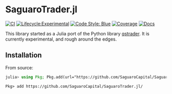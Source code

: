 
# SaguaroTrader.jl

[![CI](https://github.com/SaguaroCapital/SaguaroTrader.jl/actions/workflows/CI.yml/badge.svg)](https://github.com/SaguaroCapital/SaguaroTrader.jl/actions/workflows/CI.yml)
[![Lifecycle:Experimental](https://img.shields.io/badge/Lifecycle-Experimental-339999)](https://github.com/bcgov/repomountie/blob/master/doc/lifecycle-badges.md)
[![Code Style: Blue](https://img.shields.io/badge/code%20style-blue-4495d1.svg)](https://github.com/invenia/BlueStyle)
[![Coverage](http://codecov.io/github/SaguaroCapital/SaguaroTrader.jl/coverage.svg?branch=main)](https://codecov.io/gh/SaguaroCapital/SaguaroTrader.jl)
[![Docs](https://img.shields.io/badge/docs-dev-blue.svg)](https://saguarocapital.github.io/SaguaroTrader.jl)

This library started as a Julia port of the Python library [qstrader](https://github.com/mhallsmoore/qstrader). It is currently experimental, and rough around the edges. 

## Installation

From source:
```julia
julia> using Pkg; Pkg.add(url="https://github.com/SaguaroCapital/SaguaroTrader.jl/")
```

```
Pkg> add https://github.com/SaguaroCapital/SaguaroTrader.jl/
```

